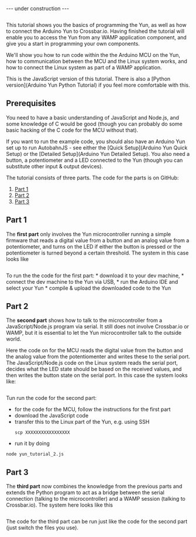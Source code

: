 --- under construction ---

<div class="topimage_container">
   <img class="topimage" src="../../static/img/iotcookbook/yun_tutorial_hardware.jpg" alt="">   
</div>

This tutorial shows you the basics of programming the Yun, as well as how to connect the Arduino Yun to Crossbar.io. Having finished the tutorial will enable you to access the Yun from any WAMP application component, and give you a start in programming your own components.

We'll show you how to run code within the the Arduino MCU on the Yun, how to communication between the MCU and the Linux system works, and how to connect the Linux system as part of a WAMP application. 

This is the JavaScript version of this tutorial. There is also a [Python version](Arduino Yun Python Tutorial) if you feel more comfortable with this.

## Prerequisites

You need to have a basic understanding of JavaScript and Node.js, and some knowledge of C would be good (though you can probably do some basic hacking of the C code for the MCU without that). 

If you want to run the example code, you should also have an Arduino Yun set up to run AutobahnJS - see either the [Quick Setup](Arduino Yun Quick Setup) or the [Detailed Setup](Arduino Yun Detailed Setup). You also need a button, a potentiometer and a LED connected to the Yun (though you can substitute other input & output devices).

The tutorial consists of three parts. The code for the parts is on GitHub:

1. [Part 1](https://github.com/crossbario/crossbarexamples/tree/master/iotcookbook/device/yun/tutorial_javascript/tutorial1)
2. [Part 2](https://github.com/crossbario/crossbarexamples/tree/master/iotcookbook/device/yun/tutorial_javascript/tutorial2)
3. [Part 3](https://github.com/crossbario/crossbarexamples/tree/master/iotcookbook/device/yun/tutorial_javascript/tutorial3)

## Part 1

The **first part** only involves the Yun microcontroller running a simple firmware that reads a digital value from a button and an analog value from a potentiometer, and turns on the LED if either the button is pressed or the potentiometer is turned beyond a certain threshold. The system in this case looks like

<img src="../../static/img/iotcookbook/yun_tutorial_part1.jpg" alt="" />

To run the the code for the first part:
    * download it to your dev machine, 
    * connect the dev machine to the Yun via USB, 
    * run the Arduino IDE and select your Yun
    * compile & upload the downloaded code to the Yun

## Part 2

The **second part** shows how to talk to the microcontroller from a JavaScript/Node.js program via serial. It still does not involve Crossbar.io or WAMP, but it is essential to let the Yun microcontroller talk to the outside world.

Here the code on for the MCU reads the digital value from the button and the analog value from the potentiomenter and writes these to the serial port. The JavaScript/Node.js code on the Linux system reads the serial port, decides what the LED state should be based on the received values, and then writes the button state on the serial port. In this case the system looks like:

<img src="../../static/img/iotcookbook/yun_tutorial_part2.jpg" alt="" />

Tun run the code for the second part:

* for the code for the MCU, follow the instructions for the first part
* download the JavaScript code
* transfer this to the Linux part of the Yun, e.g. using SSH
    ```shell
    scp XXXXXXXXXXXXXXXXX
    ```
* run it by doing
```
node yun_tutorial_2.js
```

## Part 3

The **third part** now combines the knowledge from the previous parts and extends the Python program to act as a bridge between the serial connection (talking to the microcontroller) and a WAMP session (talking to Crossbar.io). The system here looks like this

<img src="../../static/img/iotcookbook/yun_tutorial_part3.jpg" alt="" />


The code for the third part can be run just like the code for the second part (just switch the files you use).